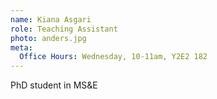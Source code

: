 ```yaml
---
name: Kiana Asgari
role: Teaching Assistant
photo: anders.jpg
meta:
  Office Hours: Wednesday, 10-11am, Y2E2 182
---
```


PhD student in MS&E